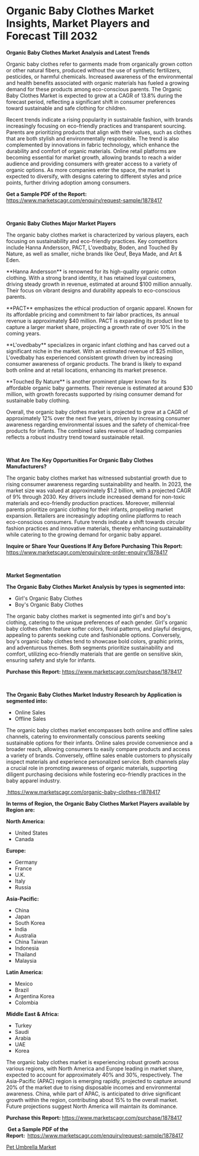 <p><h1>Organic Baby Clothes Market Insights, Market Players and Forecast Till 2032</h1></p><p><strong>Organic Baby Clothes Market Analysis and Latest Trends</strong></p>
<p><p>Organic baby clothes refer to garments made from organically grown cotton or other natural fibers, produced without the use of synthetic fertilizers, pesticides, or harmful chemicals. Increased awareness of the environmental and health benefits associated with organic materials has fueled a growing demand for these products among eco-conscious parents. The Organic Baby Clothes Market is expected to grow at a CAGR of 13.8% during the forecast period, reflecting a significant shift in consumer preferences toward sustainable and safe clothing for children.</p><p>Recent trends indicate a rising popularity in sustainable fashion, with brands increasingly focusing on eco-friendly practices and transparent sourcing. Parents are prioritizing products that align with their values, such as clothes that are both stylish and environmentally responsible. The trend is also complemented by innovations in fabric technology, which enhance the durability and comfort of organic materials. Online retail platforms are becoming essential for market growth, allowing brands to reach a wider audience and providing consumers with greater access to a variety of organic options. As more companies enter the space, the market is expected to diversify, with designs catering to different styles and price points, further driving adoption among consumers.</p></p>
<p><strong>Get a Sample PDF of the Report:&nbsp;</strong> <a href="https://www.marketscagr.com/enquiry/request-sample/1878417?utm_campaign=2637&utm_medium=2&utm_source=Github&utm_content=ia&utm_term=04042025&utm_id=organic-baby-clothes">https://www.marketscagr.com/enquiry/request-sample/1878417</a></p>
<p>&nbsp;</p>
<p><strong>Organic Baby Clothes Major Market Players</strong></p>
<p><p>The organic baby clothes market is characterized by various players, each focusing on sustainability and eco-friendly practices. Key competitors include Hanna Andersson, PACT, L'ovedbaby, Boden, and Touched By Nature, as well as smaller, niche brands like Oeuf, Beya Made, and Art & Eden.</p><p>**Hanna Andersson** is renowned for its high-quality organic cotton clothing. With a strong brand identity, it has retained loyal customers, driving steady growth in revenue, estimated at around $100 million annually. Their focus on vibrant designs and durability appeals to eco-conscious parents.</p><p>**PACT** emphasizes the ethical production of organic apparel. Known for its affordable pricing and commitment to fair labor practices, its annual revenue is approximately $40 million. PACT is expanding its product line to capture a larger market share, projecting a growth rate of over 10% in the coming years.</p><p>**L'ovedbaby** specializes in organic infant clothing and has carved out a significant niche in the market. With an estimated revenue of $25 million, L'ovedbaby has experienced consistent growth driven by increasing consumer awareness of organic products. The brand is likely to expand both online and at retail locations, enhancing its market presence.</p><p>**Touched By Nature** is another prominent player known for its affordable organic baby garments. Their revenue is estimated at around $30 million, with growth forecasts supported by rising consumer demand for sustainable baby clothing.</p><p>Overall, the organic baby clothes market is projected to grow at a CAGR of approximately 12% over the next five years, driven by increasing consumer awareness regarding environmental issues and the safety of chemical-free products for infants. The combined sales revenue of leading companies reflects a robust industry trend toward sustainable retail.</p></p>
<p>&nbsp;</p>
<p><strong>What Are The Key Opportunities For Organic Baby Clothes Manufacturers?</strong></p>
<p><p>The organic baby clothes market has witnessed substantial growth due to rising consumer awareness regarding sustainability and health. In 2023, the market size was valued at approximately $1.2 billion, with a projected CAGR of 9% through 2030. Key drivers include increased demand for non-toxic materials and eco-friendly production practices. Moreover, millennial parents prioritize organic clothing for their infants, propelling market expansion. Retailers are increasingly adopting online platforms to reach eco-conscious consumers. Future trends indicate a shift towards circular fashion practices and innovative materials, thereby enhancing sustainability while catering to the growing demand for organic baby apparel.</p></p>
<p><strong>Inquire or Share Your Questions If Any Before Purchasing This Report:</strong> <a href="https://www.marketscagr.com/enquiry/pre-order-enquiry/1878417?utm_campaign=2637&utm_medium=2&utm_source=Github&utm_content=ia&utm_term=04042025&utm_id=organic-baby-clothes">https://www.marketscagr.com/enquiry/pre-order-enquiry/1878417</a></p>
<p>&nbsp;</p>
<p><strong>Market Segmentation</strong></p>
<p><strong>The Organic Baby Clothes Market Analysis by types is segmented into:</strong></p>
<p><ul><li>Girl's Organic Baby Clothes</li><li>Boy's Organic Baby Clothes</li></ul></p>
<p><p>The organic baby clothes market is segmented into girl's and boy's clothing, catering to the unique preferences of each gender. Girl's organic baby clothes often feature softer colors, floral patterns, and playful designs, appealing to parents seeking cute and fashionable options. Conversely, boy's organic baby clothes tend to showcase bold colors, graphic prints, and adventurous themes. Both segments prioritize sustainability and comfort, utilizing eco-friendly materials that are gentle on sensitive skin, ensuring safety and style for infants.</p></p>
<p><strong>Purchase this Report:&nbsp;</strong><a href="https://www.marketscagr.com/purchase/1878417?utm_campaign=2637&utm_medium=2&utm_source=Github&utm_content=ia&utm_term=04042025&utm_id=organic-baby-clothes">https://www.marketscagr.com/purchase/1878417</a></p>
<p>&nbsp;</p>
<p><strong>The Organic Baby Clothes Market Industry Research by Application is segmented into:</strong></p>
<p><ul><li>Online Sales</li><li>Offline Sales</li></ul></p>
<p><p>The organic baby clothes market encompasses both online and offline sales channels, catering to environmentally conscious parents seeking sustainable options for their infants. Online sales provide convenience and a broader reach, allowing consumers to easily compare products and access a variety of brands. Conversely, offline sales enable customers to physically inspect materials and experience personalized service. Both channels play a crucial role in promoting awareness of organic materials, supporting diligent purchasing decisions while fostering eco-friendly practices in the baby apparel industry.</p></p>
<p><a href="https://www.marketscagr.com/organic-baby-clothes-r1878417?utm_campaign=2637&utm_medium=2&utm_source=Github&utm_content=ia&utm_term=04042025&utm_id=organic-baby-clothes">&nbsp;https://www.marketscagr.com/organic-baby-clothes-r1878417</a></p>
<p><strong>In terms of Region, the Organic Baby Clothes Market Players available by Region are:</strong></p>
<p>
    <p> <strong> North America: </strong>
        <ul>
            <li>United States</li>
            <li>Canada</li>
        </ul>
        </p> 
    <p> <strong> Europe: </strong>
        <ul>
            <li>Germany</li>
            <li>France</li>
            <li>U.K.</li>
            <li>Italy</li>
            <li>Russia</li>
        </ul>
        </p> 
    <p> <strong> Asia-Pacific: </strong>
        <ul>
            <li>China</li>
            <li>Japan</li>
            <li>South Korea</li>
            <li>India</li>
            <li>Australia</li>
            <li>China Taiwan</li>
            <li>Indonesia</li>
            <li>Thailand</li>
            <li>Malaysia</li>
        </ul>
        </p> 
    <p> <strong> Latin America: </strong>
        <ul>
            <li>Mexico</li>
            <li>Brazil</li>
            <li>Argentina Korea</li>
            <li>Colombia</li>
        </ul>
        </p> 
    <p> <strong> Middle East & Africa: </strong>
        <ul>
            <li>Turkey</li>
            <li>Saudi</li>
            <li>Arabia</li>
            <li>UAE</li>
            <li>Korea</li>
        </ul>
    </p>
    </p>
<p><p>The organic baby clothes market is experiencing robust growth across various regions, with North America and Europe leading in market share, expected to account for approximately 40% and 30%, respectively. The Asia-Pacific (APAC) region is emerging rapidly, projected to capture around 20% of the market due to rising disposable incomes and environmental awareness. China, while part of APAC, is anticipated to drive significant growth within the region, contributing about 15% to the overall market. Future projections suggest North America will maintain its dominance.</p></p>
<p><strong>Purchase this Report: </strong><a href="https://www.marketscagr.com/purchase/1878417?utm_campaign=2637&utm_medium=2&utm_source=Github&utm_content=ia&utm_term=04042025&utm_id=organic-baby-clothes">https://www.marketscagr.com/purchase/1878417</a></p>
<p>&nbsp;<strong>Get a Sample PDF of the Report:&nbsp;&nbsp;</strong><a href="https://www.marketscagr.com/enquiry/request-sample/1878417?utm_campaign=2637&utm_medium=2&utm_source=Github&utm_content=ia&utm_term=04042025&utm_id=organic-baby-clothes">https://www.marketscagr.com/enquiry/request-sample/1878417</a></p>
<p><strong></strong></p>
<p><p><a href="https://github.com/vitrilaoire/Market-Research-Report-List-1/blob/main/pet-umbrella-market.md?utm_campaign=2637&utm_medium=2&utm_source=Github&utm_content=ia&utm_term=04042025&utm_id=organic-baby-clothes">Pet Umbrella Market</a></p></p>
